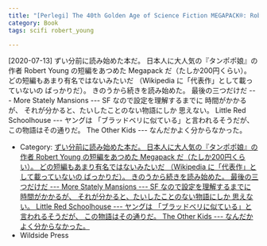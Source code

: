 ```yaml
---
title: "[Perlegi] The 40th Golden Age of Science Fiction MEGAPACK®: Robert F. Young (vol. 1) (English Edition) (Robert F. Young)"
category: Book
tags: scifi robert_young

---
```


[2020-07-13] ずい分前に読み始めた本だ。
日本人に大人気の『タンポポ娘』の作者
Robert Young の短編をあつめた Megapack だ（たしか200円くらい）。
どの短編もあまり有名ではないみたいだ
（Wikipedia に「代表作」として載っていないの
ばっかりだ）。
きのうから続きを読み始めた。
最後の三つだけだ ---
More Stately Mansions ---
SF なので設定を理解するまでに
時間がかかるが、
それが分かると、たいしたことのない物語にしか
思えない。
Little Red Schoolhouse ---
ヤングは
「ブラッドベリに似ている」と言われるそうだが、
この物語はその通りだ。
The Other Kids ---
なんだかよく分からなかった。

- Category: [ずい分前に読み始めた本だ。
日本人に大人気の『タンポポ娘』の作者
Robert Young の短編をあつめた Megapack だ（たしか200円くらい）。
どの短編もあまり有名ではないみたいだ
（Wikipedia に「代表作」として載っていないの
ばっかりだ）。
きのうから続きを読み始めた。
最後の三つだけだ ---
More Stately Mansions ---
SF なので設定を理解するまでに
時間がかかるが、
それが分かると、たいしたことのない物語にしか
思えない。
Little Red Schoolhouse ---
ヤングは
「ブラッドベリに似ている」と言われるそうだが、
この物語はその通りだ。
The Other Kids ---
なんだかよく分からなかった。](https://merapano.github.io/categories.html#Book)
- Wildside Press

